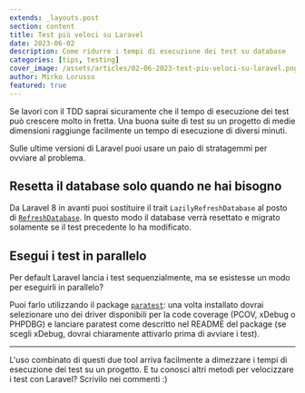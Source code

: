 ```yaml
---
extends: _layouts.post
section: content
title: Test più veloci su Laravel
date: 2023-06-02
description: Come ridurre i tempi di esecuzione dei test su database
categories: [tips, testing]
cover_image: /assets/articles/02-06-2023-test-piu-veloci-su-laravel.png
author: Mirko Lorusso
featured: true
---
```


Se lavori con il TDD saprai sicuramente che il tempo di esecuzione dei test può crescere molto in fretta. Una buona suite di test su un progetto di medie dimensioni raggiunge facilmente un tempo di esecuzione di diversi minuti.

Sulle ultime versioni di Laravel puoi usare un paio di stratagemmi per ovviare al problema.

## Resetta il database solo quando ne hai bisogno

Da Laravel 8 in avanti puoi sostituire il trait `LazilyRefreshDatabase` al posto di [`RefreshDatabase`](https://laravel.com/docs/master/database-testing#resetting-the-database-after-each-test). In questo modo il database verrà resettato e migrato solamente se il test precedente lo ha modificato.

## Esegui i test in parallelo

Per default Laravel lancia i test sequenzialmente, ma se esistesse un modo per eseguirli in parallelo?

Puoi farlo utilizzando il package [`paratest`](https://github.com/paratestphp/paratest): una volta installato dovrai selezionare uno dei driver disponibili per la code coverage (PCOV, xDebug o PHPDBG) e lanciare paratest come descritto nel README del package (se scegli xDebug, dovrai chiaramente attivarlo prima di avviare i test).

***

L'uso combinato di questi due tool arriva facilmente a dimezzare i tempi di esecuzione dei test su un progetto.
E tu conosci altri metodi per velocizzare i test con Laravel? Scrivilo nei commenti :)
